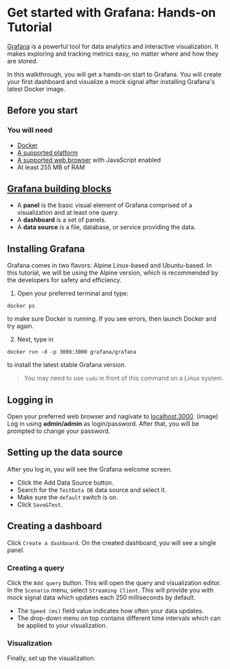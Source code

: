 # Get started with Grafana: Hands-on Tutorial 
[Grafana](https://grafana.com/) is a powerful tool for data analytics and interactive visualization. It makes exploring and tracking metrics easy, no matter where and how they are stored. 

In this walkthrough, you will get a hands-on start to Grafana. 
You will create your first dashboard and visualize a mock signal after installing Grafana's latest Docker image.  

## Before you start
### You will need
  * [Docker](https://docs.docker.com/install/)
  * [A supported platform](https://grafana.com/docs/grafana/latest/installation/requirements/#supported-operating-systems)
  * [A supported web browser](https://grafana.com/docs/grafana/latest/installation/requirements/#supported-web-browsers) with JavaScript enabled
  * At least 255 MB of RAM
  
## [Grafana building blocks](https://grafana.com/docs/grafana/latest/guides/glossary/)
* A **panel** is the basic visual element of Grafana comprised of a visualization and at least one query.  
* A **dashboard** is a set of panels. 
* A **data source** is a file, database, or service providing the data.
  

## Installing Grafana 

Grafana comes in two flavors: Alpine Linux-based and Ubuntu-based. In this tutorial, we will be using the Alpine version, which is recommended by the developers for safety and efficiency.
1. Open your preferred terminal and type:
```
docker ps
```
to make sure Docker is running. If you see errors, then launch Docker and try again. 

2. Next, type in
```
docker run -d -p 3000:3000 grafana/grafana
```
to install the latest stable Grafana version.
> You may need to use `sudo` in front of this command on a Linux system.

## Logging in
Open your preferred web browser and nagivate to [localhost:3000](http://localhost:3000/). 
(image)
Log in using **admin/admin** as login/password. After that, you will be prompted to change your password.
## Setting up the data source
After you log in, you will see the Grafana welcome screen. 
  * Click the Add Data Source button. 
  * Search for the `TestData DB` data source and select it. 
  * Make sure the `default` switch is on.
  * Click `Save&Test`.

## Creating a dashboard
Click `Create a dashboard`.
On the created dashboard, you will see a single panel.
### Creating a query
Click the `Add query` button. This will open the query and visualization editor.
In the `Scenario` menu, select `Streaming Client`. This will provide you with mock signal data which updates each 250 milliseconds by default.
  * The `Speed (ms)` field value indicates how often your data updates.
  * The drop-down menu on top contains different time intervals which can be applied to your visualization.

### Visualization
Finally, set up the visualization.
